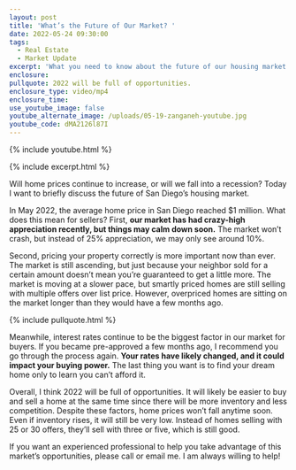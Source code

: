```yaml
---
layout: post
title: 'What’s the Future of Our Market? '
date: 2022-05-24 09:30:00
tags:
  - Real Estate
  - Market Update
excerpt: 'What you need to know about the future of our housing market. '
enclosure:
pullquote: 2022 will be full of opportunities.
enclosure_type: video/mp4
enclosure_time:
use_youtube_image: false
youtube_alternate_image: /uploads/05-19-zanganeh-youtube.jpg
youtube_code: dMA2126l87I
---
```

{% include youtube.html %}

{% include excerpt.html %}

Will home prices continue to increase, or will we fall into a recession? Today I want to briefly discuss the future of San Diego’s housing market.&nbsp;

In May 2022, the average home price in San Diego reached $1 million. What does this mean for sellers? First, **our market has had crazy-high appreciation recently, but things may calm down soon.** The market won’t crash, but instead of 25% appreciation, we may only see around 10%.&nbsp;

Second, pricing your property correctly is more important now than ever. The market is still ascending, but just because your neighbor sold for a certain amount doesn’t mean you’re guaranteed to get a little more. The market is moving at a slower pace, but smartly priced homes are still selling with multiple offers over list price. However, overpriced homes are sitting on the market longer than they would have a few months ago.&nbsp;

{% include pullquote.html %}

Meanwhile, interest rates continue to be the biggest factor in our market for buyers. If you became pre-approved a few months ago, I recommend you go through the process again. **Your rates have likely changed, and it could impact your buying power.** The last thing you want is to find your dream home only to learn you can’t afford it.&nbsp;

Overall, I think 2022 will be full of opportunities. It will likely be easier to buy and sell a home at the same time since there will be more inventory and less competition. Despite these factors, home prices won’t fall anytime soon. Even if inventory rises, it will still be very low. Instead of homes selling with 25 or 30 offers, they’ll sell with three or five, which is still good.&nbsp;

If you want an experienced professional to help you take advantage of this market’s opportunities, please call or email me. I am always willing to help\!&nbsp;
